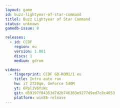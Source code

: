 ```yaml
---
layout: game
id: buzz-lightyear-of-star-command
titlel: Buzz Lightyear of Star Command
status: unknown
gamedb-issue: 0

releases:
  - id: CCDF
    region: eu
    version: 1.001
    discs: 1
    medium: gdrom

videos:
  - fingerprint: CCDF GD-ROM1/1 eu
    title: Intro auto run
    hw: i7 2720qm, GeForce 540M
    yt: 6PplJV6YiWc
    git: d59197f84353d7d2b746383e9277d9ed7c8c4053
    platform: win86-release
---
```

